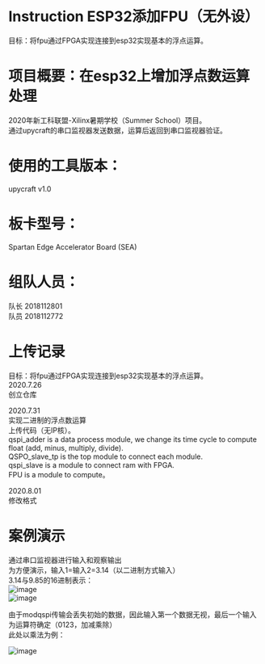 # Instruction ESP32添加FPU（无外设）
目标：将fpu通过FPGA实现连接到esp32实现基本的浮点运算。 
# 项目概要：在esp32上增加浮点数运算处理  
2020年新工科联盟-Xilinx暑期学校（Summer School）项目。  
通过upycraft的串口监视器发送数据，运算后返回到串口监视器验证。  
# 使用的⼯具版本： 
upycraft v1.0    
# 板卡型号：
Spartan Edge Accelerator Board  (SEA)  


# 组队人员：  
  队长 2018112801  
  队员 2018112772

# 上传记录
目标：将fpu通过FPGA实现连接到esp32实现基本的浮点运算。  
2020.7.26    
创立仓库   

2020.7.31   
实现二进制的浮点数运算  
上传代码（无IP核）。  
qspi_adder is a data process module, we change its time cycle to compute float (add, minus, multiply, divide).  
QSPO_slave_tp is the top module to connect each module.  
qspi_slave is a module to connect ram with FPGA.  
FPU is a module to compute。  

2020.8.01  
修改格式  
# 案例演示

通过串口监视器进行输入和观察输出    
为方便演示，输入1=输入2=3.14（以二进制方式输入）  
3.14与9.85的16进制表示：  
![image](https://github.com/Bevis0721/Vivado-fpu-on-sea-s7/blob/master/%E6%A1%88%E4%BE%8B%E6%BC%94%E7%A4%BA/3.14.jpg)  
![image](https://github.com/Bevis0721/Vivado-fpu-on-sea-s7/blob/master/%E6%A1%88%E4%BE%8B%E6%BC%94%E7%A4%BA/9.8596.jpg) 

由于modqspi传输会丢失初始的数据，因此输入第一个数据无视，最后一个输入为运算符确定（0123，加减乘除）  
此处以乘法为例：  

![image](https://github.com/Bevis0721/Vivado-fpu-on-sea-s7/blob/master/%E6%A1%88%E4%BE%8B%E6%BC%94%E7%A4%BA/%E6%B5%AE%E7%82%B9%E6%95%B0%E4%B9%98%E6%B3%95.JPG)
